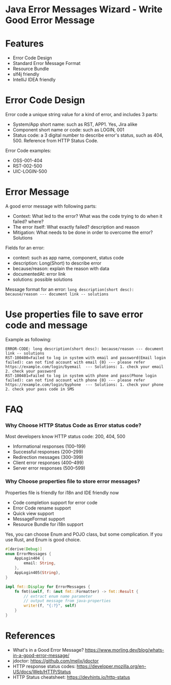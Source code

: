 Java Error Messages Wizard - Write Good Error Message
======================================================

# Features

* Error Code Design
* Standard Error Message Format
* Resource Bundle
* slf4j friendly
* IntelliJ IDEA friendly

# Error Code Design

Error code a unique string value for a kind of error, and includes 3 parts:

* System/App short name: such as RST, APP1. Yes, Jira alike
* Component short name or code: such as LOGIN, 001
* Status code: a 3 digital number to describe error's status, such as 404, 500. Reference from HTTP Status Code.

Error Code examples:

* OSS-001-404
* RST-002-500
* UIC-LOGIN-500

# Error Message

A good error message with following parts:

* Context: What led to the error? What was the code trying to do when it failed? where?
* The error itself: What exactly failed? description and reason
* Mitigation: What needs to be done in order to overcome the error? Solutions

Fields for an error:

* context: such as app name, component, status code
* description: Long(Short) to describe error
* because/reason:  explain the reason with data
* documentedAt: error link
* solutions: possible solutions

Message format for an error: `long description(short desc): because/reason --- document link -- solutions`

# Use properties file to save error code and message

Example as following:

```properties   
ERROR-CODE: long description(short desc): because/reason --- document link -- solutions
RST-100400=Failed to log in system with email and password(Email login failed): can not find account with email {0} --- please refer https://example.com/login/byemail  --- Solutions: 1. check your email  2. check your password
RST-100401=Failed to log in system with phone and pass(Phone login failed): can not find account with phone {0} --- please refer https://example.com/login/byphone  --- Solutions: 1. check your phone  2. check your pass code in SMS
```

# FAQ

### Why Choose HTTP Status Code as Error status code?

Most developers know HTTP status code: 200, 404, 500

* Informational responses (100–199)
* Successful responses (200–299)
* Redirection messages (300–399)
* Client error responses (400–499)
* Server error responses (500–599)

### Why Choose properties file to store error messages?

Properties file is friendly for i18n and IDE friendly now

* Code completion support for error code
* Error Code rename support
* Quick view support
* MessageFormat support
* Resource Bundle for i18n support

Yes, you can choose Enum and POJO class, but some complication. If you use Rust, and Enum is good choice.

```rust
#[derive(Debug)]
enum ErrorMessages {
    AppLogin404 {
        email: String,
    },
    AppLogin405(String),
}

impl fmt::Display for ErrorMessages {
    fn fmt(&self, f: &mut fmt::Formatter) -> fmt::Result {
        // extract enum name parameter
        // output message from java-properties
        write!(f, "{:?}", self)
    }
}
```

# References

* What's in a Good Error Message?  https://www.morling.dev/blog/whats-in-a-good-error-message/
* jdoctor:  https://github.com/melix/jdoctor
* HTTP response status codes: https://developer.mozilla.org/en-US/docs/Web/HTTP/Status
* HTTP Status cheatsheet: https://devhints.io/http-status
